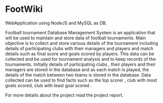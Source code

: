 # FootWiki
WebApplication using NodeJS and MySQL as DB.

Football tournament Database Management System is an application that will be used to maintain and store data of football tournaments. Main objective is to collect and store various details of the tournament including details of participating clubs with their managers and players and match details such as final score and goals scored by players. This data can be collected and be used for tournament analysis and to keep records of the tournaments. Initially details of participating clubs , their players and their managers are stored in the database and as each match is played, the details of the match between two teams is stored in the database.
Data collected can be used to find facts such as the top scorer , club with most goals scored, club with least goal scored .

For more details about the project read the project report.

